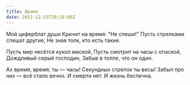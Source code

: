 ```yaml
---
title: Время
date: 2011-12-15T20:18:00Z
---
```


Мой циферблат души
Кричит на время: "Не спеши!"
Пусть стрелками спешат другие,
Не зная толк, кто есть такие.

Пусть мир несётся кукол маской,
Пусть смотрит на часы с опаской,
Дождливый серый господин,
Забыв в толпе, что он один.

Ах время, время, ты — часы!
Секундных стрелок ты весы!
Забыл про них — всё стало вечно.
И смерти нет. И жизнь беспечна.